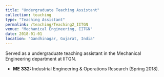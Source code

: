 ```yaml
---
title: "Undergraduate Teaching Assistant"
collection: teaching
type: "Teaching Assistant"
permalink: /teaching/Teaching2_IITGN
venue: "Mechanical Engineering, IITGN"
date: 2018-01-01
location: "Gandhinagar, Gujarat, India"
---
```


Served as a undergraduate teaching assistant in the Mechanical Engineering department at IITGN.

* <b> ME 332: </b> Industrial Engineering & Operations Research (Spring 2018).